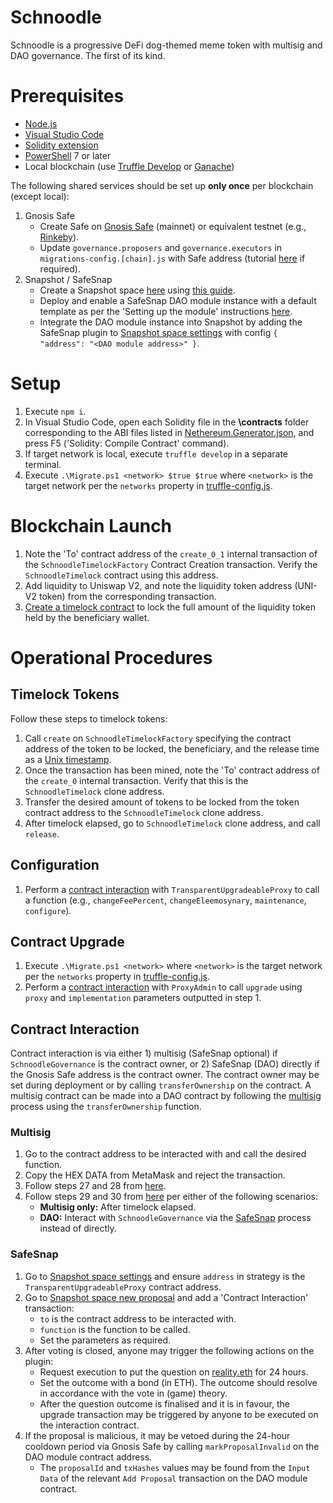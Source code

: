 # Schnoodle
Schnoodle is a progressive DeFi dog-themed meme token with multisig and DAO governance. The first of its kind.

# Prerequisites
- [Node.js](https://nodejs.org)
- [Visual Studio Code](https://code.visualstudio.com/)
- [Solidity extension](https://marketplace.visualstudio.com/items?itemName=JuanBlanco.solidity)
- [PowerShell](https://docs.microsoft.com/en-us/powershell/scripting/install/installing-powershell-core-on-windows) 7 or later
- Local blockchain (use [Truffle Develop](https://www.trufflesuite.com/docs/truffle/getting-started/using-truffle-develop-and-the-console#truffle-develop) or [Ganache](https://www.trufflesuite.com/ganache))

The following shared services should be set up **only once** per blockchain (except local):
1. Gnosis Safe
    - Create Safe on [Gnosis Safe](https://gnosis-safe.io/app) (mainnet) or equivalent testnet (e.g., [Rinkeby](https://rinkeby.gnosis-safe.io/app)).
    - Update `governance.proposers` and `governance.executors` in `migrations-config.[chain].js` with Safe address (tutorial [here](https://forum.openzeppelin.com/t/tutorial-on-using-a-gnosis-safe-multisig-with-a-timelock-to-upgrade-contracts-and-use-functions-in-a-proxy-contract/7272) if required).
1. Snapshot / SafeSnap
    - Create a Snapshot space [here](https://snapshot.org/#/setup) using [this guide](https://docs.snapshot.org/spaces/create).
    - Deploy and enable a SafeSnap DAO module instance with a default template as per the 'Setting up the module' instructions [here](https://github.com/gnosis/dao-module/blob/main/docs/setup_guide.md#setting-up-the-module).
    - Integrate the DAO module instance into Snapshot by adding the SafeSnap plugin to [Snapshot space settings](https://snapshot.org/#/schnoodle.eth/settings) with config `{ "address": "<DAO module address>" }`.

# Setup
1. Execute `npm i`.
1. In Visual Studio Code, open each Solidity file in the **\contracts** folder corresponding to the ABI files listed in [Nethereum.Generator.json](SchnoodleDApp/Nethereum.Generator.json), and press F5 ('Solidity: Compile Contract' command).
1. If target network is local, execute `truffle develop` in a separate terminal.
1. Execute `.\Migrate.ps1 <network> $true $true` where `<network>` is the target network per the `networks` property in [truffle-config.js](truffle-config.js).

# Blockchain Launch
1. Note the 'To' contract address of the `create_0_1` internal transaction of the `SchnoodleTimelockFactory` Contract Creation transaction. Verify the `SchnoodleTimelock` contract using this address.
1. Add liquidity to Uniswap V2, and note the liquidity token address (UNI-V2 token) from the corresponding transaction.
1. [Create a timelock contract](#create-timelock-contract) to lock the full amount of the liquidity token held by the beneficiary wallet.

# Operational Procedures
## Timelock Tokens
Follow these steps to timelock tokens:
1. Call `create` on `SchnoodleTimelockFactory` specifying the contract address of the token to be locked, the beneficiary, and the release time as a [Unix timestamp](https://www.unixtimestamp.com).
1. Once the transaction has been mined, note the 'To' contract address of the `create_0` internal transaction. Verify that this is the `SchnoodleTimelock` clone address.
1. Transfer the desired amount of tokens to be locked from the token contract address to the `SchnoodleTimelock` clone address.
1. After timelock elapsed, go to `SchnoodleTimelock` clone address, and call `release`.

## Configuration
1. Perform a [contract interaction](#contract-interaction) with `TransparentUpgradeableProxy` to call a function (e.g., `changeFeePercent`, `changeEleemosynary`, `maintenance`, `configure`).

## Contract Upgrade
1. Execute `.\Migrate.ps1 <network>` where `<network>` is the target network per the `networks` property in [truffle-config.js](truffle-config.js).
1. Perform a [contract interaction](#contract-interaction) with `ProxyAdmin` to call `upgrade` using `proxy` and `implementation` parameters outputted in step 1.

## Contract Interaction
Contract interaction is via either 1) multisig (SafeSnap optional) if `SchnoodleGovernance` is the contract owner, or 2) SafeSnap (DAO) directly if the Gnosis Safe address is the contract owner. The contract owner may be set during deployment or by calling `transferOwnership` on the contract. A multisig contract can be made into a DAO contract by following the [multisig](#multisig) process using the `transferOwnership` function.

### Multisig
1. Go to the contract address to be interacted with and call the desired function.
1. Copy the HEX DATA from MetaMask and reject the transaction.
1. Follow steps 27 and 28 from [here](https://forum.openzeppelin.com/t/tutorial-on-using-a-gnosis-safe-multisig-with-a-timelock-to-upgrade-contracts-and-use-functions-in-a-proxy-contract/7272).
1. Follow steps 29 and 30 from [here](https://forum.openzeppelin.com/t/tutorial-on-using-a-gnosis-safe-multisig-with-a-timelock-to-upgrade-contracts-and-use-functions-in-a-proxy-contract/7272) per either of the following scenarios:
    * **Multisig only:** After timelock elapsed.
    * **DAO:** Interact with `SchnoodleGovernance` via the [SafeSnap](#safesnap) process instead of directly.

### SafeSnap
1. Go to [Snapshot space settings](https://snapshot.org/#/schnoodle.eth/settings) and ensure `address` in strategy is the `TransparentUpgradeableProxy` contract address.
1. Go to [Snapshot space new proposal](https://snapshot.org/#/schnoodle.eth/create) and add a 'Contract Interaction' transaction:
    * `to` is the contract address to be interacted with.
    * `function` is the function to be called.
    * Set the parameters as required.
1. After voting is closed, anyone may trigger the following actions on the plugin:
    * Request execution to put the question on [reality.eth](https://reality.eth.link/app/) for 24 hours.
    * Set the outcome with a bond (in ETH). The outcome should resolve in accordance with the vote in (game) theory.
    * After the question outcome is finalised and it is in favour, the upgrade transaction may be triggered by anyone to be executed on the interaction contract.
1. If the proposal is malicious, it may be vetoed during the 24-hour cooldown period via Gnosis Safe by calling `markProposalInvalid` on the DAO module contract address.
    * The `proposalId` and `txHashes` values may be found from the `Input Data` of the relevant `Add Proposal` transaction on the DAO module contract.